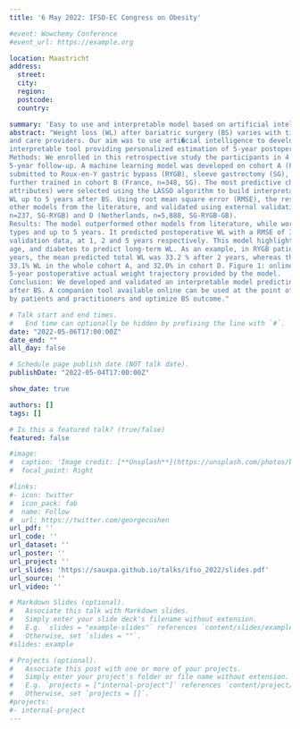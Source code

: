 ```yaml
---
title: '6 May 2022: IFSO-EC Congress on Obesity'

#event: Wowchemy Conference
#event_url: https://example.org

location: Maastricht
address:
  street:
  city:
  region:
  postcode:
  country:

summary: 'Easy to use and interpretable model based on artificial intelligence for predicting 5-year weight trajectories after bariatric surgery.'
abstract: "Weight loss (WL) after bariatric surgery (BS) varies with time, across patients and interventions. Realistic expectations of long term WL are crucial to inform clinical decisions by patients
and care providers. Our aim was to use arti�cial intelligence to develop an easy-to-use and
interpretable tool providing personalized estimation of 5-year postoperative weight trajectory.
Methods: We enrolled in this retrospective study the participants in 4 distinct BS cohorts with up to
5-year follow-up. A machine learning model was developed on cohort A (France, n=1,498 patients
submitted to Roux-en-Y gastric bypass (RYGB), sleeve gastrectomy (SG), or gastric band (GB)), and
further trained in cohort B (France, n=348, SG). The most predictive characteristics (> 1000 baseline
attributes) were selected using the LASSO algorithm to build interpretable regression trees predicting
WL up to 5 years after BS. Using root mean square error (RMSE), the resulting model was compared to
other models from the literature, and validated using external validation data from cohorts C (France,
n=237, SG-RYGB) and D (Netherlands, n=5,888, SG-RYGB-GB).
Results: The model outperformed other models from literature, while working across intervention
types and up to 5 years. It predicted postoperative WL with a RMSE of 3.3, 4.1 and 4.7 kg/m² in
validation data, at 1, 2 and 5 years respectively. This model highlighted the critical role of intervention,
age, and diabetes to predict long-term WL. As an example, in RYGB patients with diabetes duration <3
years, the mean predicted total WL was 33.2 % after 2 years, whereas the observed mean WL was
33.1% WL in the whole cohort A, and 32.0% in cohort D. Figure 1: online personalized estimate (IQR) of
5-year postoperative actual weight trajectory provided by the model.
Conclusion: We developed and validated an interpretable model predicting 5-year weight trajectories
after BS. A companion tool available online can be used at the point of care to inform clinical decisions
by patients and practitioners and optimize BS outcome."

# Talk start and end times.
#   End time can optionally be hidden by prefixing the line with `#`.
date: "2022-05-06T17:00:00Z"
date_end: ""
all_day: false

# Schedule page publish date (NOT talk date).
publishDate: "2022-05-04T17:00:00Z"

show_date: true

authors: []
tags: []

# Is this a featured talk? (true/false)
featured: false

#image:
#  caption: 'Image credit: [**Unsplash**](https://unsplash.com/photos/bzdhc5b3Bxs)'
#  focal_point: Right

#links:
#- icon: twitter
#  icon_pack: fab
#  name: Follow
#  url: https://twitter.com/georgecushen
url_pdf: ''
url_code: ''
url_dataset: ''
url_poster: ''
url_project: ''
url_slides: 'https://sauxpa.github.io/talks/ifso_2022/slides.pdf'
url_source: ''
url_video: ''

# Markdown Slides (optional).
#   Associate this talk with Markdown slides.
#   Simply enter your slide deck's filename without extension.
#   E.g. `slides = "example-slides"` references `content/slides/example-slides.md`.
#   Otherwise, set `slides = ""`.
#slides: example

# Projects (optional).
#   Associate this post with one or more of your projects.
#   Simply enter your project's folder or file name without extension.
#   E.g. `projects = ["internal-project"]` references `content/project/deep-learning/index.md`.
#   Otherwise, set `projects = []`.
#projects:
#- internal-project
---
```

